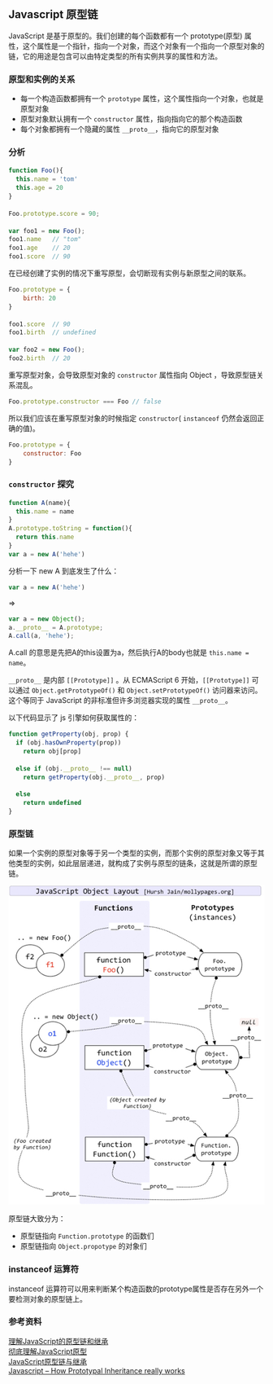 
## Javascript 原型链

JavaScript 是基于原型的。我们创建的每个函数都有一个 prototype(原型) 属性，这个属性是一个指针，指向一个对象，而这个对象有一个指向一个原型对象的链，它的用途是包含可以由特定类型的所有实例共享的属性和方法。

### 原型和实例的关系
* 每一个构造函数都拥有一个 `prototype` 属性，这个属性指向一个对象，也就是原型对象
* 原型对象默认拥有一个 `constructor` 属性，指向指向它的那个构造函数
* 每个对象都拥有一个隐藏的属性 `__proto__`，指向它的原型对象

### 分析

```javascript
function Foo(){
  this.name = 'tom'
  this.age = 20
}

Foo.prototype.score = 90;

var foo1 = new Foo();
foo1.name   // "tom"
foo1.age    // 20
foo1.score  // 90
```

在已经创建了实例的情况下重写原型，会切断现有实例与新原型之间的联系。
```javascript
Foo.prototype = {
	birth: 20
}

foo1.score  // 90
foo1.birth  // undefined

var foo2 = new Foo();
foo2.birth  // 20
```

重写原型对象，会导致原型对象的 `constructor` 属性指向 Object ，导致原型链关系混乱。
```javascript
Foo.prototype.constructor === Foo // false
```

所以我们应该在重写原型对象的时候指定 `constructor`( `instanceof` 仍然会返回正确的值)。
```javascript
Foo.prototype = {
    constructor: Foo
}
```

### `constructor` 探究
```javascript
function A(name){
  this.name = name
}
A.prototype.toString = function(){
  return this.name
}
var a = new A('hehe')
```
分析一下 new A 到底发生了什么：
```javascript
var a = new A('hehe') 
```
=>
```javascript
var a = new Object();
a.__proto__ = A.prototype;
A.call(a, 'hehe');
```
A.call 的意思是先把A的this设置为a，然后执行A的body也就是 `this.name = name`。

`__proto__` 是内部 `[[Prototype]]` 。从 ECMAScript 6 开始，`[[Prototype]]` 可以通过 `Object.getPrototypeOf()` 和 `Object.setPrototypeOf()` 访问器来访问。这个等同于 JavaScript 的非标准但许多浏览器实现的属性 `__proto__`。

以下代码显示了 js 引擎如何获取属性的：
```javascript
function getProperty(obj, prop) {
  if (obj.hasOwnProperty(prop))
    return obj[prop]
 
  else if (obj.__proto__ !== null)
    return getProperty(obj.__proto__, prop)
 
  else
    return undefined
}
```

### 原型链

如果一个实例的原型对象等于另一个类型的实例，而那个实例的原型对象又等于其他类型的实例，如此层层递进，就构成了实例与原型的链条，这就是所谓的原型链。

![Javascript 原型链图](../images/javascript-proto.jpg)     

原型链大致分为：
* 原型链指向 `Function.prototype` 的函数们
* 原型链指向 `Object.propotype` 的对象们


### instanceof 运算符

instanceof 运算符可以用来判断某个构造函数的prototype属性是否存在另外一个要检测对象的原型链上。


### 参考资料
[理解JavaScript的原型链和继承](https://blog.oyanglul.us/javascript/understand-prototype.html)      
[彻底理解JavaScript原型](http://www.imooc.com/article/2088)      
[JavaScript原型链与继承](https://juejin.im/post/5daf0d205188252aa65beaf4)      
[Javascript – How Prototypal Inheritance really works](http://blog.vjeux.com/2011/javascript/how-prototypal-inheritance-really-works.html)       


